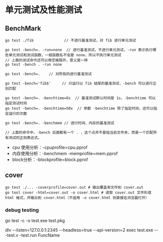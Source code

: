 # 单元测试及性能测试

## BenchMark

```shell
go test ./fib              // 不进行基准测试，对 fib 进行单元测试

go test -bench=. -run=none  // 进行基准测试，不进行单元测试，-run 表示执行哪些单元测试和测试函数，一般函数名不会是 none，所以不执行单元测试
// 上面的测试命令还可以用空格隔开，意义是一样
go test -bench . -run none

go test -bench=.    // 对所有的进行基准测试

go test -bench='fib$'     // 只运行以 fib 结尾的基准测试，-bench 可以进行正则匹配

go test -bench=. -benchtime=6s  // 基准测试默认时间是 1s，-benchtime 可以指定测试时间
go test -bench=. -benchtime=50x  // 参数 -benchtime 除了指定时间，还可以指定运行的次数

go test -bench=. -benchmem // 进行时间、内存的基准测试

// 上面的命令中，-bench 后面都有一个 . ，这个点并不是指当前文件夹，而是一个匹配所有测试的正则表达式。
```

* cpu 使用分析：-cpuprofile=cpu.pprof
* 内存使用分析：-benchmem -memprofile=mem.pprof
* block分析：-blockprofile=block.pprof

## cover

```shell
go test ./... -coverprofile=cover.out # 输出覆盖率文件到 cover.out
go tool cover -html=cover.out -o cover.html # 读取 cover.out 文件形成 html 格式，并输出到 cover.html（不适用 -o cover.html 则直接在浏览器打开）
```

### debug testing

go test -c -o test.exe test.pkg

dlv --listen=127.0.0.1:2345 --headless=true --api-version=2 exec test.exe -- -test.v -test.run FuncName
